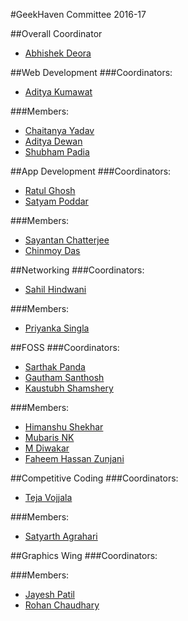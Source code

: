 #GeekHaven Committee 2016-17


##Overall Coordinator
* [Abhishek Deora](https://github.com/adeora7)


##Web Development
###Coordinators:
* [Aditya Kumawat](https://github.com/aditya19496)

###Members:
* [Chaitanya Yadav](https://github.com/BelieveC)
* [Aditya Dewan](https://github.com/dewana-dewan)
* [Shubham Padia](https://github.com/shubham-padia)

##App Development
###Coordinators:
* [Ratul Ghosh](https://github.com/RatulGhosh)
* [Satyam Poddar](https://github.com/flare505) 

###Members:
* [Sayantan Chatterjee](https://github.com/coderIlluminatus)
* [Chinmoy Das](https://github.com/chinmoy159-1) 


##Networking
###Coordinators:
* [Sahil Hindwani](https://github.com/sahilhindwani)

###Members:
* [Priyanka Singla](https://github.com/Priyanka186)


##FOSS
###Coordinators:
* [Sarthak Panda](https://github.com/sarthak96)
* [Gautham Santhosh](https://github.com/gauthamzz)
* [Kaustubh Shamshery](https://github.com/KaustubhShamshery)

###Members:
* [Himanshu Shekhar](https://github.com/himanshub16)
* [Mubaris NK](https://github.com/mubumbz)
* [M Diwakar](https://github.com/magician03)
* [Faheem Hassan Zunjani](https://github.com/faheemzunjani)


##Competitive Coding
###Coordinators:
* [Teja Vojjala](https://github.com/iit2014086)

###Members:
* [Satyarth Agrahari](https://github.com/satylogin)

##Graphics Wing
###Coordinators:


###Members:
* [Jayesh Patil](https://github.com/Donny97)
* [Rohan Chaudhary](https://github.com/rohanrc1997)
